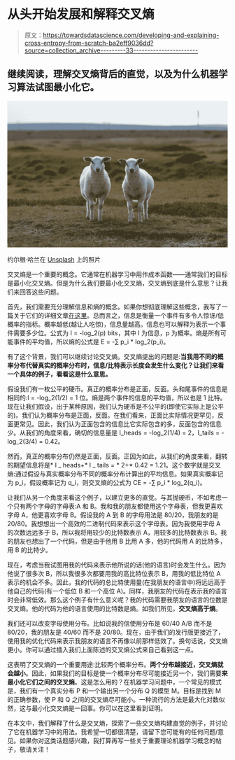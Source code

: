 # 从头开始发展和解释交叉熵

> 原文：<https://towardsdatascience.com/developing-and-explaining-cross-entropy-from-scratch-ba2eff9036dd?source=collection_archive---------33----------------------->

## 继续阅读，理解交叉熵背后的直觉，以及为什么机器学习算法试图最小化它。

![](img/789b3b629630bb45a881697782cbb91c.png)

约尔根·哈兰在 [Unsplash](https://unsplash.com?utm_source=medium&utm_medium=referral) 上的照片

交叉熵是一个重要的概念。它通常在机器学习中用作成本函数——通常我们的目标是最小化交叉熵。但是为什么我们要最小化交叉熵，交叉熵到底是什么意思？让我们来回答这些问题。

首先，我们需要充分理解信息和熵的概念。如果你想彻底理解这些概念，我写了一篇关于它们的详细文章[在这里](/developing-the-concepts-of-information-and-entropy-from-scratch-11faca089d44)。总而言之，信息是衡量一个事件有多令人惊讶/低概率的指标。概率越低(越让人吃惊)，信息量越高。信息也可以解释为表示一个事件需要多少位。公式为 I = -log_2(p) bits，其中 I 为信息，p 为概率。熵是所有可能事件的平均值，所以熵的公式是 E = -∑ p_i * log_2(p_i)。

有了这个背景，我们可以继续讨论交叉熵。交叉熵提出的问题是:**当我用不同的概率分布代替真实的概率分布时，信息/比特表示长度会发生什么变化？让我们来看一个具体的例子，看看这是什么意思。**

假设我们有一枚公平的硬币。真正的概率分布是正面，反面。头和尾事件的信息是相同的:I = -log_2(1/2) = 1 位。熵是两个事件的信息的平均值，所以也是 1 比特。现在让我们假设，出于某种原因，我们认为硬币是不公平的(即使它实际上是公平的)。我们认为概率分布是正面，反面。在我们看来，正面比实际情况更罕见，反面更常见。因此，我们认为正面包含的信息比它实际包含的多，反面包含的信息少。从我们的角度来看，确切的信息量是 I_heads = -log_2(1/4) = 2，I_tails = -log_2(3/4) = 0.42。

然而，真正的概率分布仍然是正面，反面。正因为如此，从我们的角度来看，翻转的期望信息将是* I _ heads+* I _ tails = * 2+* 0.42 = 1.21。这个数字就是交叉熵:通过假设与真实概率分布不同的概率分布计算出的平均信息。如果真实概率记为 p_i，假设概率记为 q_i，则交叉熵的公式为 CE = -∑ p_i * log_2(q_i)。

让我们从另一个角度来看这个例子，以建立更多的直觉。与其抛硬币，不如考虑一个只有两个字母的字母表:A 和 B。我和我的朋友都使用这个字母表，但我更喜欢字母 A，他更喜欢字母 B。假设我的 A 到 B 的字母用法是 80/20，我朋友的是 20/80。我想想出一个高效的二进制代码来表示这个字母表。因为我使用字母 A 的次数远远多于 B，所以我将用较少的比特数表示 A，用较多的比特数表示 B。我的朋友也想出了一个代码，但是由于他用 B 比用 A 多，他的代码用 A 的比特多，用 B 的比特少。

现在，考虑当我试图用我的代码来表示他所说的话(他的语言)时会发生什么。因为他说了很多次 B，所以我很多次都要用我的高比特位表示 B，用我的低比特位 A 表示的机会不多。因此，我的代码的总比特使用量(在我朋友的语言中)将远远高于他自己的代码(有一个低位 B 和一个高位 A)。同样，我朋友的代码在表示我的语言时会非常低效。那么这个例子有什么意义呢？我的代码需要我朋友的语言的位数是交叉熵。他的代码为他的语言使用的比特数是熵。如我们所见，**交叉熵高于熵**。

我们还可以改变字母使用分布。比如说我的信使用分布是 60/40 A/B 而不是 80/20，我的朋友是 40/60 而不是 20/80。现在，由于我们的发行版更接近了，使用我的优化代码来表示我朋友的语言不再像以前那样低效了。换句话说，交叉熵更小。你可以通过插入我们上面陈述的交叉熵公式来自己看到这一点。

这表明了交叉熵的一个重要用途:比较两个概率分布。**两个分布越接近，交叉熵就会越小**。因此，如果我们的目标是使一个概率分布尽可能接近另一个，我们需要**来最小化它们之间的交叉熵**。这是怎么用的？在机器学习问题中，一个常见的模式是，我们有一个真实分布 P 和一个输出另一个分布 Q 的模型 M。目标是找到 M 的正确参数，使 P 和 Q 之间的交叉熵尽可能小。一种流行的方法是最大化对数似然，这与最小化交叉熵是一回事。你可以在这里看到证明。

在本文中，我们解释了什么是交叉熵，探索了一些交叉熵构建直觉的例子，并讨论了它在机器学习中的用法。我希望一切都很清楚，请留下您可能有的任何问题/意见。如果你对这类话题感兴趣，我打算再写一些关于重要理论机器学习概念的帖子，敬请关注！